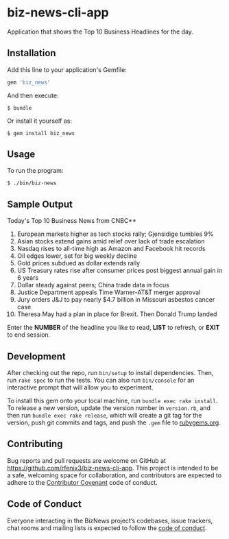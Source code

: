 # biz-news-cli-app
Application that shows the Top 10 Business Headlines for the day. 

## Installation

Add this line to your application's Gemfile:

```ruby
gem 'biz_news'
```

And then execute:

    $ bundle

Or install it yourself as:

    $ gem install biz_news

## Usage

To run the program:

    $ ./bin/biz-news


## Sample Output

Today's Top 10 Business News from CNBC**

1. European markets higher as tech stocks rally; Gjensidige tumbles 9%
2. Asian stocks extend gains amid relief over lack of trade escalation
3. Nasdaq rises to all-time high as Amazon and Facebook hit records
4. Oil edges lower, set for big weekly decline
5. Gold prices subdued as dollar extends rally
6. US Treasury rates rise after consumer prices post biggest annual gain in 6 years
7. Dollar steady against peers; China trade data in focus
8. Justice Department appeals Time Warner-AT&T merger approval
9. Jury orders J&J to pay nearly $4.7 billion in Missouri asbestos cancer case
10. Theresa May had a plan in place for Brexit. Then Donald Trump landed 

Enter the **NUMBER** of the headline you like to read, **LIST** to refresh, or **EXIT** to end session.

## Development

After checking out the repo, run `bin/setup` to install dependencies. Then, run `rake spec` to run the tests. You can also run `bin/console` for an interactive prompt that will allow you to experiment.

To install this gem onto your local machine, run `bundle exec rake install`. To release a new version, update the version number in `version.rb`, and then run `bundle exec rake release`, which will create a git tag for the version, push git commits and tags, and push the `.gem` file to [rubygems.org](https://rubygems.org).

## Contributing

Bug reports and pull requests are welcome on GitHub at https://github.com/rfenix3/biz-news-cli-app. This project is intended to be a safe, welcoming space for collaboration, and contributors are expected to adhere to the [Contributor Covenant](http://contributor-covenant.org) code of conduct.

## Code of Conduct

Everyone interacting in the BizNews project’s codebases, issue trackers, chat rooms and mailing lists is expected to follow the [code of conduct](https://github.com/rfenix3/biz-news-cli-app/blob/master/CODE_OF_CONDUCT.md).
                                                                                                    

